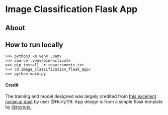 # Image Classification Flask App

## About 

## How to run locally

```
>>> python3 -m venv .venv
>>> source .venv/bin/activate
>>> pip install -r requirements.txt
>>> cd image_classification_flask_app/
>>> python main.py
```

#### Credit
The training and model designed was largely credited from [this excellent jovian.ai post](https://blog.jovian.ai/image-classification-of-cifar100-dataset-using-pytorch-8b7145242df1) by user @Hurly119.
App design is from a simple flask template by [@roytuts.
](https://github.com/roytuts/flask/tree/master/python-flask-upload-display-image)
